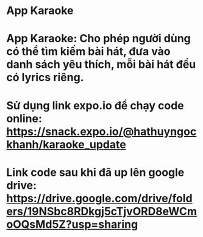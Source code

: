 # App Karaoke

# App Karaoke: Cho phép người dùng có thể tìm kiếm bài hát, đưa vào danh sách yêu thích, mỗi bài hát đều có lyrics riêng. 
# Sử dụng link expo.io để chạy code online: https://snack.expo.io/@hathuyngockhanh/karaoke_update
# Link code sau khi đã up lên google drive: https://drive.google.com/drive/folders/19NSbc8RDkgj5cTjvORD8eWCmoOQsMd5Z?usp=sharing
